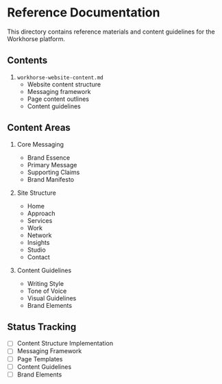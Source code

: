 # Reference Documentation

This directory contains reference materials and content guidelines for the Workhorse platform.

## Contents

1. `workhorse-website-content.md`
   - Website content structure
   - Messaging framework
   - Page content outlines
   - Content guidelines

## Content Areas

1. Core Messaging
   - Brand Essence
   - Primary Message
   - Supporting Claims
   - Brand Manifesto

2. Site Structure
   - Home
   - Approach
   - Services
   - Work
   - Network
   - Insights
   - Studio
   - Contact

3. Content Guidelines
   - Writing Style
   - Tone of Voice
   - Visual Guidelines
   - Brand Elements

## Status Tracking

- [ ] Content Structure Implementation
- [ ] Messaging Framework
- [ ] Page Templates
- [ ] Content Guidelines
- [ ] Brand Elements 
